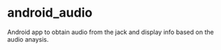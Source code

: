 # android_audio
Android app to obtain audio from the jack and display info based on the audio anaysis.
